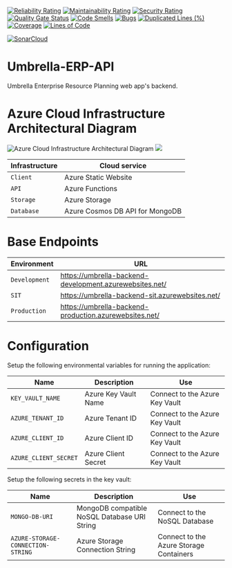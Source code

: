 [![Reliability Rating](https://sonarcloud.io/api/project_badges/measure?project=JaKTR_Umbrella-ERP-API&metric=reliability_rating)](https://sonarcloud.io/summary/new_code?id=JaKTR_Umbrella-ERP-API)    [![Maintainability Rating](https://sonarcloud.io/api/project_badges/measure?project=JaKTR_Umbrella-ERP-API&metric=sqale_rating)](https://sonarcloud.io/summary/new_code?id=JaKTR_Umbrella-ERP-API)    [![Security Rating](https://sonarcloud.io/api/project_badges/measure?project=JaKTR_Umbrella-ERP-API&metric=security_rating)](https://sonarcloud.io/summary/new_code?id=JaKTR_Umbrella-ERP-API)    [![Quality Gate Status](https://sonarcloud.io/api/project_badges/measure?project=JaKTR_Umbrella-ERP-API&metric=alert_status)](https://sonarcloud.io/summary/new_code?id=JaKTR_Umbrella-ERP-API) [![Code Smells](https://sonarcloud.io/api/project_badges/measure?project=JaKTR_Umbrella-ERP-API&metric=code_smells)](https://sonarcloud.io/summary/new_code?id=JaKTR_Umbrella-ERP-API)    [![Bugs](https://sonarcloud.io/api/project_badges/measure?project=JaKTR_Umbrella-ERP-API&metric=bugs)](https://sonarcloud.io/summary/new_code?id=JaKTR_Umbrella-ERP-API)    [![Duplicated Lines (%)](https://sonarcloud.io/api/project_badges/measure?project=JaKTR_Umbrella-ERP-API&metric=duplicated_lines_density)](https://sonarcloud.io/summary/new_code?id=JaKTR_Umbrella-ERP-API)    [![Coverage](https://sonarcloud.io/api/project_badges/measure?project=JaKTR_Umbrella-ERP-API&metric=coverage)](https://sonarcloud.io/summary/new_code?id=JaKTR_Umbrella-ERP-API)    [![Lines of Code](https://sonarcloud.io/api/project_badges/measure?project=JaKTR_Umbrella-ERP-API&metric=ncloc)](https://sonarcloud.io/summary/new_code?id=JaKTR_Umbrella-ERP-API)

[![SonarCloud](https://sonarcloud.io/images/project_badges/sonarcloud-white.svg)](https://sonarcloud.io/summary/new_code?id=JaKTR_Umbrella-ERP-API)
# Umbrella-ERP-API

Umbrella Enterprise Resource Planning web app's backend.

# Azure Cloud Infrastructure Architectural Diagram

![Azure Cloud Infrastructure Architectural Diagram](https://raw.githubusercontent.com/JaKTR/Umbrella-ERP-API/main-dev/media/Infrastructure%20Architecture%20Diagram.svg?sanitize=true)
<img src="https://raw.githubusercontent.com/JaKTR/Umbrella-ERP-API/main-dev/media/Infrastructure%20Architecture%20Diagram.svg?sanitize=true">

|Infrastructure|Cloud service
|--|--|
|`Client`|Azure Static Website
|`API`|Azure Functions
|`Storage`|Azure Storage
|`Database`|Azure Cosmos DB API for MongoDB

# Base Endpoints

|Environment|URL
|--|--|
|`Development`|https://umbrella-backend-development.azurewebsites.net/
|`SIT`|https://umbrella-backend-sit.azurewebsites.net/
|`Production`|https://umbrella-backend-production.azurewebsites.net/

# Configuration

Setup the following environmental variables for running the application:

|Name|Description|Use
|--|--|--|
|`KEY_VAULT_NAME`|Azure Key Vault Name|Connect to the Azure Key Vault
|`AZURE_TENANT_ID`|Azure Tenant ID|Connect to the Azure Key Vault
|`AZURE_CLIENT_ID`|Azure Client ID|Connect to the Azure Key Vault
|`AZURE_CLIENT_SECRET`|Azure Client Secret|Connect to the Azure Key Vault


Setup the following secrets in the key vault:

|Name|Description|Use
|--|--|--|
|`MONGO-DB-URI`|MongoDB compatible NoSQL Database URI String|Connect to the NoSQL Database
|`AZURE-STORAGE-CONNECTION-STRING`|Azure Storage Connection String|Connect to the Azure Storage Containers
